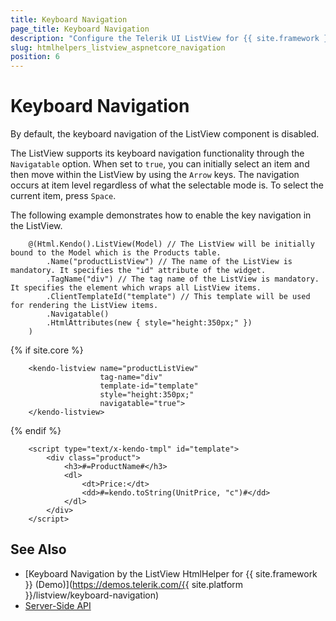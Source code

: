 ```yaml
---
title: Keyboard Navigation
page_title: Keyboard Navigation
description: "Configure the Telerik UI ListView for {{ site.framework }} to enable keyboard navigation."
slug: htmlhelpers_listview_aspnetcore_navigation
position: 6
---
```


# Keyboard Navigation

By default, the keyboard navigation of the ListView component is disabled.

The ListView supports its keyboard navigation functionality through the `Navigatable` option. When set to `true`, you can initially select an item and then move within the ListView by using the `Arrow` keys. The navigation occurs at item level regardless of what the selectable mode is. To select the current item, press `Space`.

The following example demonstrates how to enable the key navigation in the ListView.

```HtmlHelper
    @(Html.Kendo().ListView(Model) // The ListView will be initially bound to the Model which is the Products table.
        .Name("productListView") // The name of the ListView is mandatory. It specifies the "id" attribute of the widget.
        .TagName("div") // The tag name of the ListView is mandatory. It specifies the element which wraps all ListView items.
        .ClientTemplateId("template") // This template will be used for rendering the ListView items.
        .Navigatable()
        .HtmlAttributes(new { style="height:350px;" })
    )
```
{% if site.core %}
```TagHelper
    <kendo-listview name="productListView"
                    tag-name="div"
                    template-id="template"
                    style="height:350px;"
                    navigatable="true">
    </kendo-listview>
```
{% endif %}
```JS Template
    <script type="text/x-kendo-tmpl" id="template">
        <div class="product">
            <h3>#=ProductName#</h3>
            <dl>
                <dt>Price:</dt>
                <dd>#=kendo.toString(UnitPrice, "c")#</dd>
            </dl>
        </div>
    </script>
```

## See Also

* [Keyboard Navigation by the ListView HtmlHelper for {{ site.framework }} (Demo)](https://demos.telerik.com/{{ site.platform }}/listview/keyboard-navigation)
* [Server-Side API](/api/listview)
